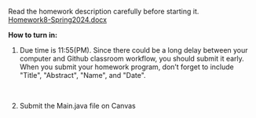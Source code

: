 Read the homework description carefully before starting it. <br>
[Homework8-Spring2024.docx](https://github.com/rampurgeCSUMB/hw8_2_C_TEMPLATE/files/14958131/Homework8-Spring2024.docx)







<strong>How to turn in:</strong>

1. Due time is 11:55(PM). Since there could be a long delay between your computer and Github classroom workflow, you should submit it early. <br>
When you submit your homework program, don’t forget to include "Title", "Abstract", "Name", and "Date". <br>
<br>

2. Submit the Main.java file on Canvas
